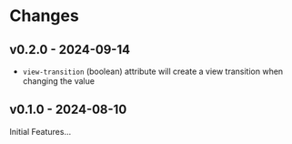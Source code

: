 # Changes

## v0.2.0 - 2024-09-14

- `view-transition` (boolean) attribute
  will create a view transition when changing the value

## v0.1.0 - 2024-08-10

Initial Features…
